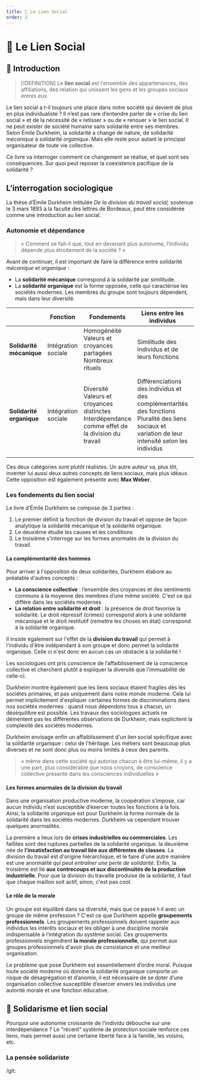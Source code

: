 ```yaml
---
title: 📙 Le Lien Social
order: 2
---
```

<!--
COMMENTAIRE POUR LES ÉDITEURS
——————————————————-
La structure de cette fiche n'est pas encore parfaite. Je cherche toujours un certain équilibre avec les émojis, la syntaxe, etc.
Si vous souhaitez participer à la rédaction de fiches, donnez moi votre avis ! J'aimerais bien trouver une façon relativement uniforme d'écrire.
-->

# 📙 Le Lien Social

## 📌 Introduction

> [!DEFINITION]
> Le **lien social** est l'ensemble des appartenances, des affiliations, des relation qui unissent les gens et les groupes sociaux entres eux.

Le lien social a t-il toujours une place dans notre société qui devient de plus en plus individualiste ? Il n’est pas rare d’entendre parler de « crise du lien social » et de la nécessité de « retisser » ou de « renouer » le lien social. Il ne peut exister de société humaine sans solidarité entre ses membres. Selon Émile Durkheim, la solidarité a changé de nature, de solidarité *mécanique* à solidarité *organique*. Mais elle reste pour autant le principal organisateur de toute vie collective. 

Ce livre va interroger comment ce changement se réalise, et quel sont ses conséquences.  Sur quoi peut reposer la coexistence pacifique de la solidarité ?

## L’interrogation sociologique

La thèse d’Émile Durkheim intitulée *De la division du travail social,* soutenue le 3 mars 1893 à la faculté des lettres de Bordeaux, peut être considérée comme une introduction au lien social. 

### Autonomie et dépendance

> « Comment se fait-il que, tout en devenant plus autonome, l’individu dépende plus étroitement de la société ? »

Avant de continuer, il est important de faire la différence entre solidarité *mécanique* et *organique* : 

- La **solidarité mécanique** correspond à la solidarité par similitude.
- La **solidarité organique** est la forme opposée, celle qui caractérise les sociétés modernes. Les membres du groupe sont toujours dépendent, mais dans leur diversité.

|                          | Fonction            | Fondements                                                                                            | Liens entre les individus                                                                                                                              | Conscience collective                                                             | Système Juridique                                                                                               |
| ------------------------ | ------------------- | ----------------------------------------------------------------------------------------------------- | ------------------------------------------------------------------------------------------------------------------------------------------------------ | --------------------------------------------------------------------------------- | --------------------------------------------------------------------------------------------------------------- |
| **Solidarité mécanique** | Intégration sociale | Homogénéité<br>Valeurs et croyances partagées<br>Nombreux rituels                                     | Similitude des individus et de leurs fonctions                                                                                                         | Forte<br>Existence commandé par des impératifs et des interdits sociaux           | Droit répressif<br>Sanction des fautes et des crimes                                                            |
| **Solidarité organique** | Intégration sociale | Diversité<br>Valeurs et croyances distinctes<br>Interdépendance comme effet de la division du travail | Différenciations des individus et des complémentarités des fonctions<br>Pluralité des liens sociaux et variation de leur intensité selon les individus | Faible et en déclin<br>Marge d'interprétation plus étendue des impératifs sociaux | Droit restitutif ou coopératif<br>Le but est de réparer les fautes et de valoriser la coopération des individus |

Ces deux catégories sont plutôt réalistes. Un autre auteur va, plus tôt, inventer lui aussi deux autres concepts de liens sociaux, mais plus idéaux. Cette opposition est également présente avec **Max Weber**. 

### Les fondements du lien social

Le livre d’Émile Durkheim se compose de 3 parties : 

1. Le premier définit la fonction de division du travail et oppose de façon analytique la solidarité mécanique et la solidarité organique.
2. Le deuxième étudie les causes et les conditions
3. Le troisième s’interroge sur les formes anormales de la division du travail.

#### La complémentarité des hommes

Pour arriver à l'opposition de deux solidarités, Durkheim élabore au préalable d'autres concepts : 

- **La conscience collective** : l’ensemble des croyances et des sentiments communs à la moyenne des membres d’une même société. C'est ce qui diffère dans les sociétés modernes
- **La relation entre solidarité et droit** : la présence de droit favorise la solidarité. Le droit répressif (crimes) correspond alors à une solidarité mécanique et le droit restitutif (remettre les choses en état) correspond à la solidarité organique.

Il insiste également sur l'effet de la **division du travail** qui permet à l'individu d'être indépendant à son groupe  et donc permet la solidarité organique. Celle ci n'est donc en aucun cas un obstacle à la solidarité !

Les sociologues ont pris conscience de l’affaiblissement de la conscience collective et cherchent plutôt à expliquer la diversité que l’immuabilité de celle-ci.

Durkheim montre également que les liens sociaux étaient fragiles dès les sociétés primaires, et pas uniquement dans notre monde moderne. Cela lui permet implicitement d'expliquer certaines formes de discriminations dans nos sociétés modernes : quand nous dépendons tous à chacun, un déséquilibre est possible. Les travaux des sociologues actuels ne démentent pas les différentes observations de Durkheim, mais explicitent la complexité des sociétés modernes. 

Durkheim envisage enfin un affaiblissement d'un lien social spécifique avec la solidarité organique : celui de l'héritage. Les métiers sont beaucoup plus diverses et ne sont donc plus ou moins limités à ceux des parents. 

> « même dans cette société qui autorise chacun à être lui-même, il y a une part, plus considérable que nous croyons, de conscience collective présente dans les consciences individuelles »

#### Les formes anormales de la division du travail

Dans une organisation productive moderne, la coopération s’impose, car aucun individu n’est susceptible d’exercer toutes les fonctions à la fois. Ainsi, la solidarité organique est pour Durkheim la forme normale de la solidarité dans les sociétés modernes. Durkheim va cependant trouver quelques anormalités.

La première a lieux lors de **crises industrielles ou commerciales**. Les faillites sont des ruptures partielles de la solidarité organique. la deuxième née de **l’insatisfaction au travail liée aux différentes de classes**. La division du travail est d'origine hiérarchique, et le faire d'une autre manière est une anormalité *qui peut entraîner une perte de solidarité*. Enfin, la troisième est lié **aux contrecoups et aux discontinuités de la production industrielle**. Pour que la division du travaille produise de la solidarité, il faut que chaque maillon soit actif, sinon, c'est pas cool.

#### Le rôle de la morale

Un groupe est équilibré dans sa diversité, mais que ce passe t-il avec un groupe de même profession ? C'est ce que Durkheim appelle **groupements professionnels**. Les groupements professionnels doivent rappeler aux individus les intérêts sociaux et les obliger à une discipline morale indispensable à l’intégration du système social. Ces groupements professionnels engendrent **la morale professionnelle**, qui permet aux groupes professionnels d'avoir plus de consistance et une meilleur organisation.

Le problème que pose Durkheim est essentiellement d’ordre moral. Puisque toute société moderne où domine la solidarité organique comporte un risque de désagrégation et d’anomie, il est nécessaire de se doter d’une organisation collective susceptible d’exercer envers les individus une autorité morale et une fonction éducative.

## 💞 Solidarisme et lien social

Pourquoi une autonomie croissante de l'individu débouche sur une interdépendance ? Le "récent" système de protection sociale renforce ces liens, mais permet aussi une certaine liberté face à la famille, les voisins, etc. 

### La pensée solidariste
/git: